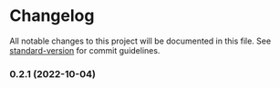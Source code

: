 # Changelog

All notable changes to this project will be documented in this file. See [standard-version](https://github.com/conventional-changelog/standard-version) for commit guidelines.

### 0.2.1 (2022-10-04)
